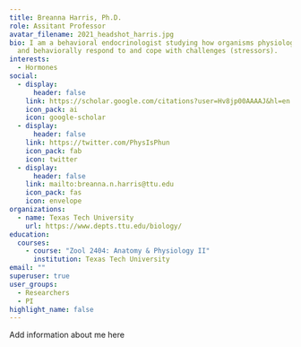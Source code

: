 ```yaml
---
title: Breanna Harris, Ph.D.
role: Assitant Professor
avatar_filename: 2021_headshot_harris.jpg
bio: I am a behavioral endocrinologist studying how organisms physiologically
  and behaviorally respond to and cope with challenges (stressors).
interests:
  - Hormones
social:
  - display:
      header: false
    link: https://scholar.google.com/citations?user=Hv8jp00AAAAJ&hl=en
    icon_pack: ai
    icon: google-scholar
  - display:
      header: false
    link: https://twitter.com/PhysIsPhun
    icon_pack: fab
    icon: twitter
  - display:
      header: false
    link: mailto:breanna.n.harris@ttu.edu
    icon_pack: fas
    icon: envelope
organizations:
  - name: Texas Tech University
    url: https://www.depts.ttu.edu/biology/
education:
  courses:
    - course: "Zool 2404: Anatomy & Physiology II"
      institution: Texas Tech University
email: ""
superuser: true
user_groups:
  - Researchers
  - PI
highlight_name: false
---
```

A﻿dd information about me here
